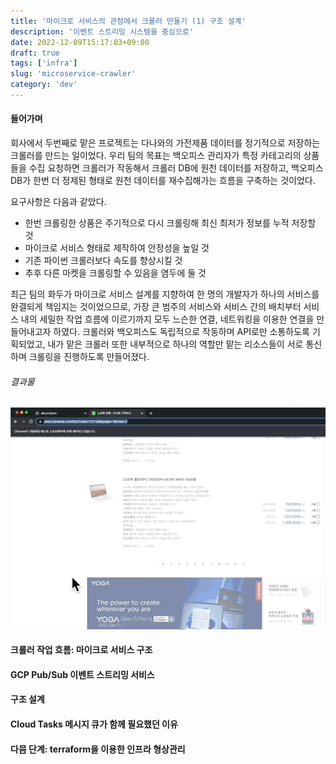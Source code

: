 ```yaml
---
title: '마이크로 서비스의 관점에서 크롤러 만들기 (1) 구조 설계'
description: '이벤트 스트리밍 시스템을 중심으로'
date: 2022-12-09T15:17:03+09:00
draft: true
tags: ['infra']
slug: 'microservice-crawler'
category: 'dev'
---
```


#### 들어가며

회사에서 두번째로 맡은 프로젝트는 다나와의 가전제품 데이터를 정기적으로 저장하는 크롤러를 만드는 일이었다.
우리 팀의 목표는 백오피스 관리자가 특정 카테고리의 상품들을 수집 요청하면 크롤러가 작동해서 크롤러 DB에 원천 데이터를 저장하고, 백오피스 DB가 한번 더 정제된 형태로 원천 데이터를 재수집해가는 흐름을 구축하는 것이었다.

요구사항은 다음과 같았다.

- 한번 크롤링한 상품은 주기적으로 다시 크롤링해 최신 최저가 정보를 누적 저장할 것
- 마이크로 서비스 형태로 제작하여 안정성을 높일 것
- 기존 파이썬 크롤러보다 속도를 향상시킬 것
- 추후 다른 마켓을 크롤링할 수 있음을 염두에 둘 것

최근 팀의 화두가 마이크로 서비스 설계를 지향하여 한 명의 개발자가 하나의 서비스를 완결되게 책임지는 것이었으므로, 가장 큰 범주의 서비스와 서비스 간의 배치부터 서비스 내의 세밀한 작업 흐름에 이르기까지 모두 느슨한 연결, 네트워킹을 이용한 연결을 만들어내고자 하였다. 크롤러와 백오피스도 독립적으로 작동하며 API로만 소통하도록 기획되었고, 내가 맡은 크롤러 또한 내부적으로 하나의 역할만 맡는 리소스들이 서로 통신하며 크롤링을 진행하도록 만들어졌다.

###### 결과물

![crawling-danawa](crawling-danawa.gif)

#### 크롤러 작업 흐름: 마이크로 서비스 구조

#### GCP Pub/Sub 이벤트 스트리밍 서비스

#### 구조 설계

#### Cloud Tasks 메시지 큐가 함께 필요했던 이유

#### 다믐 단계: terraform을 이용한 인프라 형상관리
